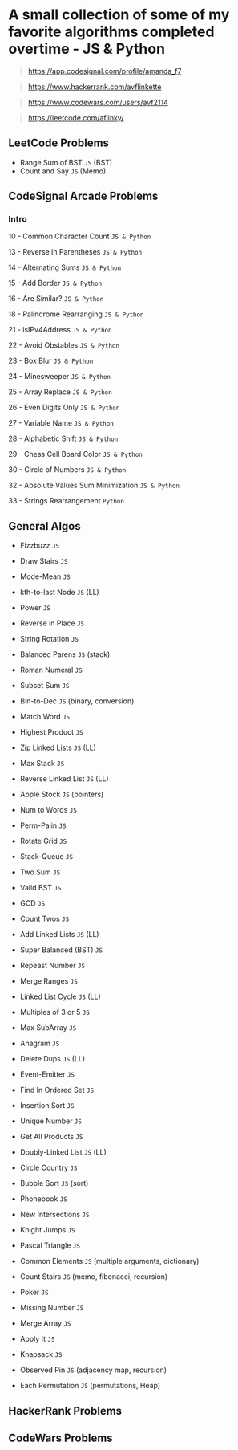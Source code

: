 # A small collection of some of my favorite algorithms completed overtime - JS &amp; Python
> https://app.codesignal.com/profile/amanda_f7

> https://www.hackerrank.com/avflinkette

> https://www.codewars.com/users/avf2114

> https://leetcode.com/aflinky/

## LeetCode Problems
- Range Sum of BST `JS` (BST)
- Count and Say `JS` (Memo)

## CodeSignal Arcade Problems
### Intro
10 -  Common Character Count `JS & Python`

13 -  Reverse in Parentheses `JS & Python`

14 -  Alternating Sums `JS & Python`

15 -  Add Border `JS & Python`

16 -  Are Similar? `JS & Python`

18 -  Palindrome Rearranging `JS & Python`

21 -  isIPv4Address `JS & Python`

22 -  Avoid Obstables `JS & Python`

23 -  Box Blur `JS & Python`

24 -  Minesweeper `JS & Python`

25 -  Array Replace `JS & Python`

26 -  Even Digits Only `JS & Python`

27 -  Variable Name `JS & Python`

28 -  Alphabetic Shift `JS & Python`

29 -  Chess Cell Board Color `JS & Python`

30 -  Circle of Numbers `JS & Python`

32 -  Absolute Values Sum Minimization `JS & Python`

33 -  Strings Rearrangement `Python`

## General Algos
- Fizzbuzz `JS`
- Draw Stairs `JS`
- Mode-Mean `JS`

- kth-to-last Node `JS` (LL)
- Power `JS`
- Reverse in Place `JS`
- String Rotation `JS`

- Balanced Parens `JS` (stack)
- Roman Numeral `JS`
- Subset Sum `JS`
- Bin-to-Dec `JS` (binary, conversion)

- Match Word `JS`
- Highest Product `JS`
- Zip Linked Lists `JS` (LL)
- Max Stack `JS`

- Reverse Linked List `JS` (LL)
- Apple Stock `JS` (pointers)
- Num to Words `JS`
- Perm-Palin `JS`

- Rotate Grid `JS`
- Stack-Queue `JS`
- Two Sum `JS`
- Valid BST `JS`
- GCD `JS`

- Count Twos `JS`
- Add Linked Lists `JS` (LL)
- Super Balanced (BST) `JS`
- Repeast Number `JS`
- Merge Ranges `JS`
- Linked List Cycle `JS` (LL)

- Multiples of 3 or 5 `JS`
- Max SubArray `JS`
- Anagram `JS`
- Delete Dups `JS` (LL)
- Event-Emitter `JS`
- Find In Ordered Set `JS`

- Insertion Sort `JS`
- Unique Number `JS`
- Get All Products `JS`
- Doubly-Linked List `JS` (LL)
- Circle Country `JS`
- Bubble Sort `JS` (sort)

- Phonebook `JS`
- New Intersections `JS`
- Knight Jumps `JS`
- Pascal Triangle `JS`
- Common Elements `JS` (multiple arguments, dictionary)

- Count Stairs `JS` (memo, fibonacci, recursion)
- Poker `JS`
- Missing Number `JS`
- Merge Array `JS`
- Apply It `JS`
- Knapsack `JS`
- Observed Pin `JS` (adjacency map, recursion)

- Each Permutation `JS` (permutations, Heap)

## HackerRank Problems

## CodeWars Problems

